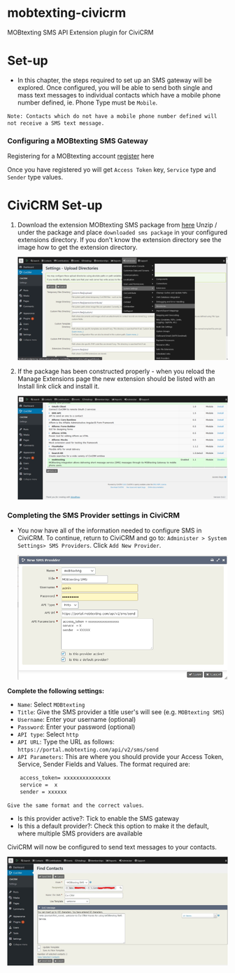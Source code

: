 # mobtexting-civicrm
MOBtexting SMS API Extension plugin for CiviCRM

# Set-up

* In this chapter, the steps required to set up an SMS gateway will be explored. Once configured, you will be able to send both single and mass text messages to individual contacts which have a mobile phone number defined, ie. Phone Type must be `Mobile`.

```
Note: Contacts which do not have a mobile phone number defined will not receive a SMS text message.

```

### Configuring a MOBtexting SMS Gateway ###
Registering for a MOBtexting account 
[register](https://portal.mobtexting.com/register) here

Once you have registered yo will get  `Access Token` key, `Service` type and `Sender` type values.

# CiviCRM Set-up
1. Download the extension MOBtexting SMS package from [here](https://github.com/mobtexting/mobtexting-civicrm/archive/master.zip)
    Unzip / under the package and place `downloaded sms package` in your configured extensions directory. If you don't know the extension directory see the image how to get the extension directory. 

    <img src="/images/1.png">

2. If the package has been constructed properly - when you reload the Manage Extensions page the new extension should be listed with an Install link click and install it.

    <img src="/images/2.png">

### Completing the SMS Provider settings in CiviCRM

* You now have all of the information needed to configure SMS in CiviCRM. To continue, return to CiviCRM and go to: `Administer > System Settings> SMS Providers`.
Click `Add New Provider`.

    <img src="/images/apiconfig.png">

**Complete the following settings:**

* `Name`: Select `MOBtexting`
* `Title`: Give the SMS provider a title user's will see (e.g. `MOBtexting SMS`)
* `Username`: Enter your username (optional)
* `Password`: Enter your password (optional)
* `API type`: Select `http`
* `API URL`: Type the URL as follows: `https://portal.mobtexting.com/api/v2/sms/send`
* `API Parameters`: This are where you should provide your Access Token, Service, Sender Fields and Values. The format required are:      
``` 
    access_token= xxxxxxxxxxxxxxx
    service =  x 
    sender = xxxxxx
```
`Give the same format and the correct values`.

* Is this provider active?: Tick to enable the SMS gateway
* Is this a default provider?: Check this option to make it the default, where multiple SMS providers are available

CiviCRM will now be configured to send text messages to your contacts.

<img src="/images/4.jpg">




